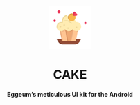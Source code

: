 <p align="center">
  <img src="art/cake.svg" width="20%" alt="cake-logo" />
</p>
<h1 align="center">CAKE</h1>
<h4 align="center">Eggeum’s meticulous UI kit for the Android</h4>
